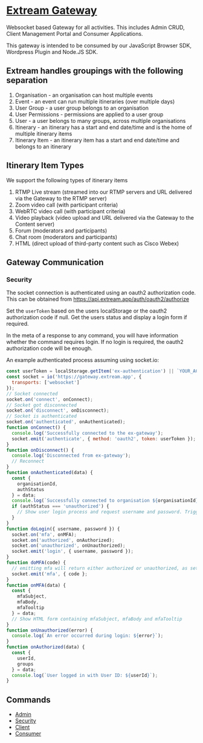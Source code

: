 # [Extream Gateway](index.html)

Websocket based Gateway for all activities. This includes Admin CRUD, Client Management Portal and Consumer Applications.

This gateway is intended to be consumed by our JavaScript Browser SDK, Wordpress Plugin and Node.JS SDK.

## Extream handles groupings with the following separation

1. Organisation - an organisation can host multiple events
1. Event - an event can run multiple itineraries (over multiple days)
1. User Group - a user group belongs to an organisation
1. User Permissions - permissions are applied to a user group
1. User - a user belongs to many groups, across multiple organisations
1. Itinerary - an itinerary has a start and end date/time and is the home of multiple itinerary items
1. Itinerary Item - an itinerary item has a start and end date/time and belongs to an itinerary

## Itinerary Item Types

We support the following types of itinerary items
1. RTMP Live stream (streamed into our RTMP servers and URL delivered via the Gateway to the RTMP server)
1. Zoom video call (with participant criteria)
1. WebRTC video call (with participant criteria)
1. Video playback (video upload and URL delivered via the Gateway to the Content server)
1. Forum (moderators and participants)
1. Chat room (moderators and participants)
1. HTML (direct upload of third-party content such as Cisco Webex)

## Gateway Communication

### Security

The socket connection is authenticated using an oauth2 authorization code. This can be obtained from https://api.extream.app/auth/oauth2/authorize

Set the `userToken` based on the users localStorage or the oauth2 authorization code if null. Get the users status and display a login form if required.

In the meta of a response to any command, you will have information whether the command requires login. If no login is required, the oauth2 authorization code will be enough.

An example authenticated process assuming using socket.io:
```javascript
const userToken = localStorage.getItem('ex-authentication') || `YOUR_ACCESS_TOKEN`;
const socket = io('https://gateway.extream.app', {
  transports: ['websocket']
});
// Socket connected
socket.on('connect', onConnect);
// Socket got disconnected
socket.on('disconnect', onDisconnect);
// Socket is authenticated
socket.on('authenticated', onAuthenticated);
function onConnect() {
  console.log('Successfully connected to the ex-gateway');
  socket.emit('authenticate', { method: 'oauth2', token: userToken });
}
function onDisconnect() {
  console.log('Disconnected from ex-gateway');
  // Reconnect
}
function onAuthenticated(data) {
  const {
    organisationId,
    authStatus
  } = data;
  console.log(`Successfully connected to organisation ${organisationId} and current users status is: ${authStatus}`);
  if (authStatus === 'unauthorized') {
    // Show user login process and request username and password. Trigger the 'login' event on form submission. We support Multi-Factor Auth.
  }
}
function doLogin({ username, password }) {
  socket.on('mfa', onMFA);
  socket.on('authorized', onAuthorized);
  socket.on('unauthorized', onUnauthorized);
  socket.emit('login', { username, password });
}
function doMFA(code) {
  // emitting mfa will return either authorized or unauthorized, as setup during doLogin.
  socket.emit('mfa', { code };
}
function onMFA(data) {
  const {
    mfaSubject,
    mfaBody,
    mfaTooltip
  } = data;
  // Show HTML form containing mfaSubject, mfaBody and mfaTooltip
}
function onUnauthorized(error) {
  console.log(`An error occurred during login: ${error}`);
}
function onAuthorized(data) {
  const {
    userId,
    groups
  } = data;
  console.log(`User logged in with User ID: ${userId}`);
}
```

## Commands

* [Admin](admin.html)
* [Security](security.html)
* [Client](client.html)
* [Consumer](consumer.html)